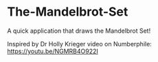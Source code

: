 # The-Mandelbrot-Set
 A quick application that draws the Mandelbrot Set!
 
 
 Inspired by Dr Holly Krieger video on Numberphile: https://youtu.be/NGMRB4O922I
